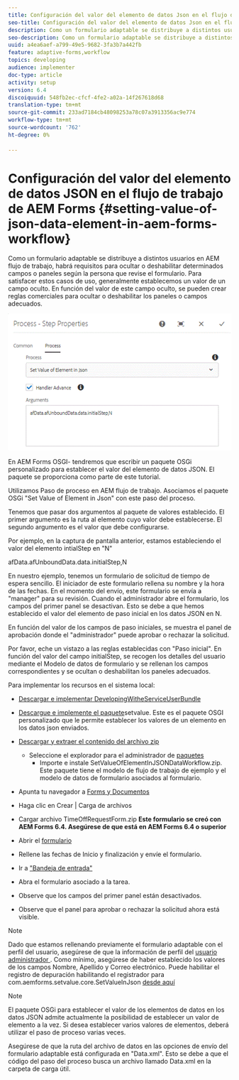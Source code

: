 ```yaml
---
title: Configuración del valor del elemento de datos Json en el flujo de trabajo de AEM Forms
seo-title: Configuración del valor del elemento de datos Json en el flujo de trabajo de AEM Forms
description: Como un formulario adaptable se distribuye a distintos usuarios en AEM flujo de trabajo, habrá requisitos para ocultar o deshabilitar determinados campos o paneles según la persona que revise el formulario. Para satisfacer estos casos de uso, generalmente establecemos un valor de un campo oculto. En función del valor de este campo oculto, se pueden crear reglas comerciales para ocultar o deshabilitar los paneles o campos adecuados.
seo-description: Como un formulario adaptable se distribuye a distintos usuarios en AEM flujo de trabajo, habrá requisitos para ocultar o deshabilitar determinados campos o paneles según la persona que revise el formulario. Para satisfacer estos casos de uso, generalmente establecemos un valor de un campo oculto. En función del valor de este campo oculto, se pueden crear reglas comerciales para ocultar o deshabilitar los paneles o campos adecuados.
uuid: a4ea6aef-a799-49e5-9682-3fa3b7a442fb
feature: adaptive-forms,workflow
topics: developing
audience: implementer
doc-type: article
activity: setup
version: 6.4
discoiquuid: 548fb2ec-cfcf-4fe2-a02a-14f267618d68
translation-type: tm+mt
source-git-commit: 233ad7184cb48098253a78c07a3913356ac9e774
workflow-type: tm+mt
source-wordcount: '762'
ht-degree: 0%

---
```



# Configuración del valor del elemento de datos JSON en el flujo de trabajo de AEM Forms {#setting-value-of-json-data-element-in-aem-forms-workflow}

Como un formulario adaptable se distribuye a distintos usuarios en AEM flujo de trabajo, habrá requisitos para ocultar o deshabilitar determinados campos o paneles según la persona que revise el formulario. Para satisfacer estos casos de uso, generalmente establecemos un valor de un campo oculto. En función del valor de este campo oculto, se pueden crear reglas comerciales para ocultar o deshabilitar los paneles o campos adecuados.

![Definición del valor de un elemento en los datos json](assets/capture-3.gif)

En AEM Forms OSGI- tendremos que escribir un paquete OSGi personalizado para establecer el valor del elemento de datos JSON. El paquete se proporciona como parte de este tutorial.

Utilizamos Paso de proceso en AEM flujo de trabajo. Asociamos el paquete OSGi &quot;Set Value of Element in Json&quot; con este paso del proceso.

Tenemos que pasar dos argumentos al paquete de valores establecido. El primer argumento es la ruta al elemento cuyo valor debe establecerse. El segundo argumento es el valor que debe configurarse.

Por ejemplo, en la captura de pantalla anterior, estamos estableciendo el valor del elemento intialStep en &quot;N&quot;

afData.afUnboundData.data.initialStep,N

En nuestro ejemplo, tenemos un formulario de solicitud de tiempo de espera sencillo. El iniciador de este formulario rellena su nombre y la hora de las fechas. En el momento del envío, este formulario se envía a &quot;manager&quot; para su revisión. Cuando el administrador abre el formulario, los campos del primer panel se desactivan. Esto se debe a que hemos establecido el valor del elemento de paso inicial en los datos JSON en N.

En función del valor de los campos de paso iniciales, se muestra el panel de aprobación donde el &quot;administrador&quot; puede aprobar o rechazar la solicitud.

Por favor, eche un vistazo a las reglas establecidas con &quot;Paso inicial&quot;. En función del valor del campo initialStep, se recogen los detalles del usuario mediante el Modelo de datos de formulario y se rellenan los campos correspondientes y se ocultan o deshabilitan los paneles adecuados.

Para implementar los recursos en el sistema local:

* [Descargar e implementar DevelopingWitheServiceUserBundle](/help/forms/assets/common-osgi-bundles/DevelopingWithServiceUser.jar)

* [Descargue e implemente el paquete](/help/forms/assets/common-osgi-bundles/SetValueApp.core-1.0-SNAPSHOT.jar)setvalue. Este es el paquete OSGI personalizado que le permite establecer los valores de un elemento en los datos json enviados.

* [Descargar y extraer el contenido del archivo zip](assets/set-value-jsondata.zip)
   * Seleccione el explorador para el administrador de [paquetes](http://localhost:4502/crx/packmgr/index.jsp)
      * Importe e instale SetValueOfElementInJSONDataWorkflow.zip. Este paquete tiene el modelo de flujo de trabajo de ejemplo y el modelo de datos de formulario asociados al formulario.

* Apunta tu navegador a [Forms y Documentos](http://localhost:4502/aem/forms.html/content/dam/formsanddocuments)
* Haga clic en Crear | Carga de archivos
* Cargar archivo TimeOffRequestForm.zip
   **Este formulario se creó con AEM Forms 6.4. Asegúrese de que está en AEM Forms 6.4 o superior**
* Abrir el [formulario](http://localhost:4502/content/dam/formsanddocuments/timeoffrequest/jcr:content?wcmmode=disabled)
* Rellene las fechas de Inicio y finalización y envíe el formulario.
* Ir a [&quot;Bandeja de entrada&quot;](http://localhost:4502/aem/inbox)
* Abra el formulario asociado a la tarea.
* Observe que los campos del primer panel están desactivados.
* Observe que el panel para aprobar o rechazar la solicitud ahora está visible.

>[!NOTE]
>
>Dado que estamos rellenando previamente el formulario adaptable con el perfil del usuario, asegúrese de que la información de perfil del [usuario administrador ](http://localhost:4502/security/users.html). Como mínimo, asegúrese de haber establecido los valores de los campos Nombre, Apellido y Correo electrónico.
>Puede habilitar el registro de depuración habilitando el registrador para com.aemforms.setvalue.core.SetValueInJson [desde aquí](http://localhost:4502/system/console/slinglog)

>[!NOTE]
>
>El paquete OSGi para establecer el valor de los elementos de datos en los datos JSON admite actualmente la posibilidad de establecer un valor de elemento a la vez. Si desea establecer varios valores de elementos, deberá utilizar el paso de proceso varias veces.
>
>Asegúrese de que la ruta del archivo de datos en las opciones de envío del formulario adaptable está configurada en &quot;Data.xml&quot;. Esto se debe a que el código del paso del proceso busca un archivo llamado Data.xml en la carpeta de carga útil.
